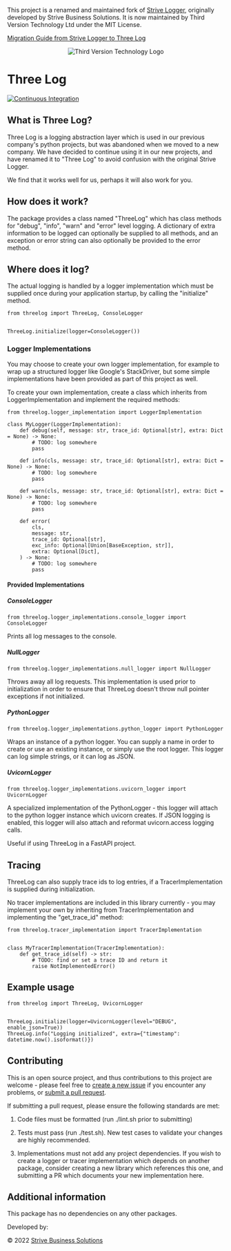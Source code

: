 This project is a renamed and maintained fork of [Strive Logger](https://github.com/strivesolutions/strive-logger-py), originally developed by Strive Business Solutions. It is now maintained by Third Version Technology Ltd under the MIT License.

[Migration Guide from Strive Logger to Three Log](migration_from_strive_logger.md)

<p align="center">
<img src="https://avatars.githubusercontent.com/u/124225064?s=200&v=4" alt="Third Version Technology Logo" />
</p>

# Three Log

[![Continuous Integration](https://github.com/thirdversion/threelog-py/actions/workflows/ci.yml/badge.svg)](https://github.com/thirdversion/threelog-py/actions/workflows/ci.yml)

## What is Three Log?

Three Log is a logging abstraction layer which is used in our previous company's python projects, but was abandoned when we moved to a new company. We have decided to continue using it in our new projects, and have renamed it to "Three Log" to avoid confusion with the original Strive Logger.

We find that it works well for us, perhaps it will also work for you.

## How does it work?

The package provides a class named "ThreeLog" which has class methods for "debug", "info", "warn" and "error" level logging. A dictionary of extra information to be logged can optionally be supplied to all methods, and an exception or error string can also optionally be provided to the error method.

## Where does it log?

The actual logging is handled by a logger implementation which must be supplied once during your application startup, by calling the "initialize" method.

```
from threelog import ThreeLog, ConsoleLogger


ThreeLog.initialize(logger=ConsoleLogger())
```

### Logger Implementations

You may choose to create your own logger implementation, for example to wrap up a structured logger like Google's StackDriver, but some simple implementations have been provided as part of this project as well.

To create your own implementation, create a class which inherits from LoggerImplementation and implement the required methods:

```
from threelog.logger_implementation import LoggerImplementation

class MyLogger(LoggerImplementation):
    def debug(self, message: str, trace_id: Optional[str], extra: Dict = None) -> None:
        # TODO: log somewhere
        pass

    def info(cls, message: str, trace_id: Optional[str], extra: Dict = None) -> None:
        # TODO: log somewhere
        pass

    def warn(cls, message: str, trace_id: Optional[str], extra: Dict = None) -> None:
        # TODO: log somewhere
        pass

    def error(
        cls,
        message: str,
        trace_id: Optional[str],
        exc_info: Optional[Union[BaseException, str]],
        extra: Optional[Dict],
    ) -> None:
        # TODO: log somewhere
        pass
```

#### Provided Implementations

##### ConsoleLogger

`from threelog.logger_implementations.console_logger import ConsoleLogger`

Prints all log messages to the console.

##### NullLogger

`from threelog.logger_implementations.null_logger import NullLogger`

Throws away all log requests. This implementation is used prior to initialization in order to ensure that ThreeLog doesn't throw null pointer exceptions if not initialized.

##### PythonLogger

`from threelog.logger_implementations.python_logger import PythonLogger`

Wraps an instance of a python logger. You can supply a name in order to create or use an existing instance, or simply use the root logger. This logger can log simple strings, or it can log as JSON.

##### UvicornLogger

`from threelog.logger_implementations.uvicorn_logger import UvicornLogger`

A specialized implementation of the PythonLogger - this logger will attach to the python logger instance which uvicorn creates. If JSON logging is enabled, this logger will also attach and reformat uvicorn.access logging calls.

Useful if using ThreeLog in a FastAPI project.

## Tracing

ThreeLog can also supply trace ids to log entries, if a TracerImplementation is supplied during initialization.

No tracer implementations are included in this library currently - you may implement your own by inheriting from TracerImplementation and implementing the "get_trace_id" method:

```
from threelog.tracer_implementation import TracerImplementation


class MyTracerImplementation(TracerImplementation):
    def get_trace_id(self) -> str:
        # TODO: find or set a trace ID and return it
        raise NotImplementedError()
```

## Example usage

```
from threelog import ThreeLog, UvicornLogger


ThreeLog.initialize(logger=UvicornLogger(level="DEBUG", enable_json=True))
ThreeLog.info("Logging initialized", extra={"timestamp": datetime.now().isoformat()})
```

## Contributing

This is an open source project, and thus contributions to this project are welcome - please feel free to [create a new issue](/issues/new/choose) if you encounter any problems, or [submit a pull request](/pulls).

If submitting a pull request, please ensure the following standards are met:

1. Code files must be formatted (run ./lint.sh prior to submitting)

2. Tests must pass (run ./test.sh). New test cases to validate your changes are highly recommended.

3. Implementations must not add any project dependencies. If you wish to create a logger or tracer implementation which depends on another package, consider creating a new library which references this one, and submitting a PR which documents your new implementation here.

## Additional information

This package has no dependencies on any other packages.

Developed by:

© 2022 [Strive Business Solutions](https://www.strivebusiness.ca/)
